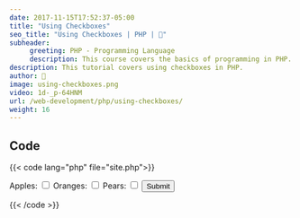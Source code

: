 ```yaml
---
date: 2017-11-15T17:52:37-05:00
title: "Using Checkboxes"
seo_title: "Using Checkboxes | PHP | 🦒"
subheader:
     greeting: PHP - Programming Language
     description: This course covers the basics of programming in PHP. Work your way through the videos/articles and I'll teach you everything you need to know to start your programming journey!
description: This tutorial covers using checkboxes in PHP.
author: 🦒
image: using-checkboxes.png
video: 1d-_p-64HNM
url: /web-development/php/using-checkboxes/
weight: 16
---
```


## Code

{{< code lang="php" file="site.php">}}
<form action="site.php" method="POST">
     Apples: <input type="checkbox" name="fruits[]" value="apples">
     Oranges: <input type="checkbox" name="fruits[]" value="oranges">
     Pears: <input type="checkbox" name="fruits[]" value="pears">
     <input type="submit">
</form>

<?php
$fruits = _POST["fruits"];
echo $fruits[1];
?>
{{< /code >}}